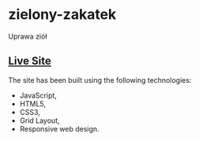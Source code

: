 # zielony-zakatek
Uprawa ziół

## [Live Site](https://jacekmaciejak.github.io/zielony-zakatek/)


The site has been built using the following technologies:

   - JavaScript,
   - HTML5,
   - CSS3,
   - Grid Layout,
   - Responsive web design.

